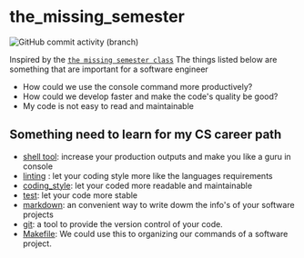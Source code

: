 # the_missing_semester

![GitHub commit activity (branch)](https://img.shields.io/github/commit-activity/y/MIBlue119/the_missing_semester)

Inspired by the [`the missing semester class`](https://missing.csail.mit.edu/) 
The things listed below are something that are important for a software engineer

- How could we use the console command more productively?
- How could we develop faster and make the code's quality be good?
- My code is not easy to read and maintainable

## Something need to learn for my CS career path
- [shell tool](./shell_tool/README.md): increase your production outputs and make you like a guru in console
- [linting](./linting/README.md) : let your coding style more like the languages requirements
- [coding_style](./coding_style/README.md): let your coded more readable and maintainable
- [test](./test/README.md): let your code more stable
- [markdown](./markdown/README.md): an convenient way to write dowm the info's of your software projects 
- [git](./git/README.md): a tool to provide the version control of your code.
- [Makefile](./Makefile/README.md): We could use this to organizing our commands of a software project.
